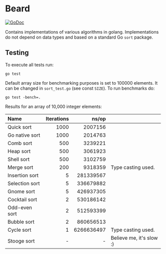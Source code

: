 # Beard

[![GoDoc](https://godoc.org/github.com/yleichanok/beard?status.svg)](https://godoc.org/github.com/yleichanok/beard)

Contains implementations of various algorithms in golang. Implementations do not depend on data types and based on a standard Go `sort` package.

## Testing

To execute all tests run:

    go test

Default array size for benchmarking purposes is set to 100000 elements. It can be changed in `sort_test.go` (see const `SIZE`). To run benchmarks do:

    go test -bench=.

Results for an array of 10,000 integer elements:

| Name              | Iterations |           ns/op |                              |
| :---------------- | ---------: | --------------: | :--------------------------- |
| Quick sort        |       1000 |         2007156 |                              |
| Go native sort    |       1000 |         2014763 |                              |
| Comb sort         |        500 |         3239221 |                              |
| Heap sort         |        500 |         3061923 |                              |
| Shell sort        |        500 |         3102759 |                              |
| Merge sort        |        200 |         9318359 | Type casting used.           |
| Insertion sort    |          5 |       281339567 |                              |
| Selection sort    |          5 |       336679882 |                              |
| Gnome sort        |          5 |       426937305 |                              |
| Cocktail sort     |          2 |       530186142 |                              |
| Odd-even sort     |          2 |       512593399 |                              |
| Bubble sort       |          2 |       860656513 |                              |
| Cycle sort        |          1 |      6266636497 | Type casting used.           |
| Stooge sort       |          - |               - | Believe me, it's slow :)     |
